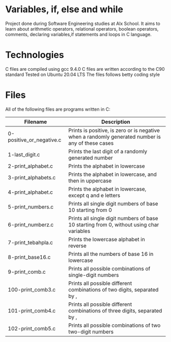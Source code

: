 # Variables, if, else and while
Project done during Software Engineering studies at Alx School. It aims to learn about arithmetic operators, relational operators, boolean operators, comments, declaring variables,if statements and loops in C language.

# Technologies
C files are compiled using gcc 9.4.0
C files are written according to the C90 standard
Tested on Ubuntu 20.04 LTS
The files follows betty coding style
# Files
All of the following files are programs written in C:

| Filename |	Description|
|----------|---------------|
0-positive_or_negative.c |	Prints is positive, is zero or is negative when a randomly generated number is any of these cases
1-last_digit.c |	Prints the last digit of a randomly generated number
2-print_alphabet.c |	Prints the alphabet in lowercase
3-print_alphabets.c |	Prints the alphabet in lowercase, and then in uppercase
4-print_alphabet.c |	Prints the alphabet in lowercase, except q and e letters
5-print_numbers.c |	Prints all single digit numbers of base 10 starting from 0
6-print_numberz.c |	Prints all single digit numbers of base 10 starting from 0, without using char variables
7-print_tebahpla.c |	Prints the lowercase alphabet in reverse
8-print_base16.c |	Prints all the numbers of base 16 in lowercase
9-print_comb.c |	Prints all possible combinations of single-digit numbers
100-print_comb3.c |	Prints all possible different combinations of two digits, separated by ,
101-print_comb4.c |	Prints all possible different combinations of three digits, separated by ,
102-print_comb5.c |	Prints all possible combinations of two two-digit numbers
